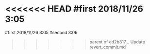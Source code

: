 <<<<<<< HEAD
#first 2018/11/26 3:05
=======
#first 2018/11/26 3:05
#second 3:06
>>>>>>> parent of ed2b317... Update revert_commit.md
